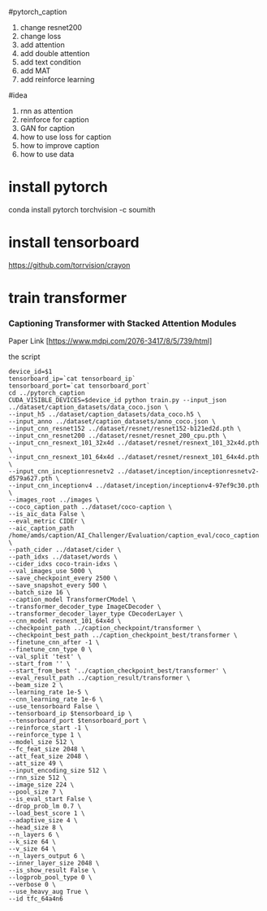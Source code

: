 #pytorch_caption
1. change resnet200
2. change loss
3. add attention
4. add double attention
5. add text condition
6. add MAT
7. add reinforce learning


#idea
1. rnn as attention
2. reinforce for caption
3. GAN for caption
4. how to use loss for caption
5. how to improve caption
6. how to use data

# install pytorch
conda install pytorch torchvision -c soumith

# install tensorboard
https://github.com/torrvision/crayon

# train transformer
### Captioning Transformer with Stacked Attention Modules
Paper Link [https://www.mdpi.com/2076-3417/8/5/739/html]

the script
```
device_id=$1
tensorboard_ip=`cat tensorboard_ip`
tensorboard_port=`cat tensorboard_port`
cd ../pytorch_caption
CUDA_VISIBLE_DEVICES=$device_id python train.py --input_json ../dataset/caption_datasets/data_coco.json \
--input_h5 ../dataset/caption_datasets/data_coco.h5 \
--input_anno ../dataset/caption_datasets/anno_coco.json \
--input_cnn_resnet152 ../dataset/resnet/resnet152-b121ed2d.pth \
--input_cnn_resnet200 ../dataset/resnet/resnet_200_cpu.pth \
--input_cnn_resnext_101_32x4d ../dataset/resnet/resnext_101_32x4d.pth \
--input_cnn_resnext_101_64x4d ../dataset/resnet/resnext_101_64x4d.pth \
--input_cnn_inceptionresnetv2 ../dataset/inception/inceptionresnetv2-d579a627.pth \
--input_cnn_inceptionv4 ../dataset/inception/inceptionv4-97ef9c30.pth \
--images_root ../images \
--coco_caption_path ../dataset/coco-caption \
--is_aic_data False \
--eval_metric CIDEr \
--aic_caption_path /home/amds/caption/AI_Challenger/Evaluation/caption_eval/coco_caption \
--path_cider ../dataset/cider \
--path_idxs ../dataset/words \
--cider_idxs coco-train-idxs \
--val_images_use 5000 \
--save_checkpoint_every 2500 \
--save_snapshot_every 500 \
--batch_size 16 \
--caption_model TransformerCModel \
--transformer_decoder_type ImageCDecoder \
--transformer_decoder_layer_type CDecoderLayer \
--cnn_model resnext_101_64x4d \
--checkpoint_path ../caption_checkpoint/transformer \
--checkpoint_best_path ../caption_checkpoint_best/transformer \
--finetune_cnn_after -1 \
--finetune_cnn_type 0 \
--val_split 'test' \
--start_from '' \
--start_from_best '../caption_checkpoint_best/transformer' \
--eval_result_path ../caption_result/transformer \
--beam_size 2 \
--learning_rate 1e-5 \
--cnn_learning_rate 1e-6 \
--use_tensorboard False \
--tensorboard_ip $tensorboard_ip \
--tensorboard_port $tensorboard_port \
--reinforce_start -1 \
--reinforce_type 1 \
--model_size 512 \
--fc_feat_size 2048 \
--att_feat_size 2048 \
--att_size 49 \
--input_encoding_size 512 \
--rnn_size 512 \
--image_size 224 \
--pool_size 7 \
--is_eval_start False \
--drop_prob_lm 0.7 \
--load_best_score 1 \
--adaptive_size 4 \
--head_size 8 \
--n_layers 6 \
--k_size 64 \
--v_size 64 \
--n_layers_output 6 \
--inner_layer_size 2048 \
--is_show_result False \
--logprob_pool_type 0 \
--verbose 0 \
--use_heavy_aug True \
--id tfc_64a4n6
```
